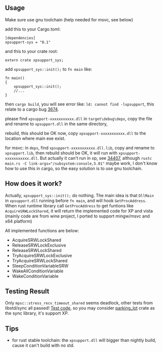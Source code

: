 ## Usage
Make sure use gnu toolchain (help needed for msvc, see below)

add this to your Cargo.toml:
```
[dependencies]
xpsupport-sys = "0.1"
```
and this to your crate root:
```
extern crate xpsupport_sys;
```
add `xpsupport_sys::init();` to `fn main` like:
```
fn main()
{
    xpsupport_sys::init();
	//...
}	
```
then `cargo build`, you will see error like: `ld: cannot find -lxpsupport`, this relate to a cargo bug [3674](https://github.com/rust-lang/cargo/issues/3674).

please find `xpsupport-xxxxxxxxxxx.dll` in `target\debug\deps`, copy the file and rename to `xpsupport.dll` in the same directory,

rebuild, this should be OK now, copy `xpsupport-xxxxxxxxxxx.dll` to the location where main exe exist.

for msvc: in `deps`, find `xpsupport-xxxxxxxxxxx.dll.lib`, copy and rename to `xpsupport.lib`, then rebuild should be OK, it will run with `xpsupport-xxxxxxxxxxx.dll`. But actually it can't run in xp, see [34407](https://github.com/rust-lang/rust/issues/34407), although `rustc main.rs -C link-args="/subsystem:console,5.01"` maybe work, I don't know how to use this in cargo, so the easy solution is to use gnu toolchain.

## How does it work?

Actually, `xpsupport_sys::init();` do nothing. The main idea is that `DllMain` in `xpsupport.dll` running before `fn main`, and will hook `GetProcAddress`. When rust runtime library call `GetProcAddress` to get funtions like `AcquireSRWLockShared`, it will return the implemented code for XP and vista (mainly code are from wine project, I ported to support mingw/msvc and x64 platform)

All implemented functions are below:

* AcquireSRWLockShared
* ReleaseSRWLockExclusive
* ReleaseSRWLockShared
* TryAcquireSRWLockExclusive
* TryAcquireSRWLockShared
* SleepConditionVariableSRW
* WakeAllConditionVariable
* WakeConditionVariable

## Testing Result
Only `mpsc::stress_recv_timeout_shared` seems deadlock, other tests from libstd/sync all passed! [Test code](https://github.com/lynnux/xpsupport-sys/tree/master/test),
so you may consider [parking_lot](https://github.com/Amanieu/parking_lot) crate as the sync library, it's support XP.

## Tips
- for rust stable toolchain: the `xpsupport.dll` will bigger than nightly build, cause it can't build with no std.

